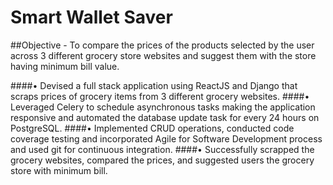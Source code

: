 # Smart Wallet Saver

##Objective - To compare the prices of the products selected by the user across 3 different grocery store websites and suggest them with the store having minimum bill value.

####•	Devised a full stack application using ReactJS and Django that scraps prices of grocery items from 3 different grocery websites.
####•	Leveraged Celery to schedule asynchronous tasks making the application responsive and automated the database update task for every 24 hours on PostgreSQL.
####•	Implemented CRUD operations, conducted code coverage testing and incorporated Agile for Software Development process and used git for continuous integration.
####•	Successfully scrapped the grocery websites, compared the prices, and suggested users the grocery store with minimum bill.

